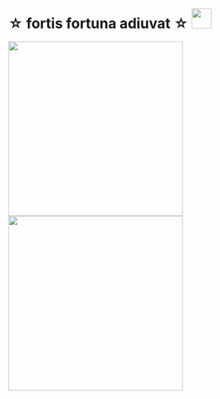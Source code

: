 # ☆ fortis fortuna adiuvat ☆ <img src="https://media4.giphy.com/media/v1.Y2lkPTc5MGI3NjExcTAwaGxzeGJ3ZWNjdTBjb3ZldzlrdHBleW5scm44NGI0cWF0azgzbiZlcD12MV9pbnRlcm5hbF9naWZfYnlfaWQmY3Q9Zw/HBstg9X7t1Lpe/giphy.webp" width="40" height="40" />
<img src="https://media0.giphy.com/media/v1.Y2lkPTc5MGI3NjExemFnOGp5Y2Flb2wxaDAydmxlYWs0dGdzbTc0MTd5amgzN2xzNDlqdCZlcD12MV9pbnRlcm5hbF9naWZfYnlfaWQmY3Q9Zw/13HBDT4QSTpveU/giphy.webp" width="350" /> <img src="https://media.giphy.com/media/vFKqnCdLPNOKc/giphy.webp" width="350" />
